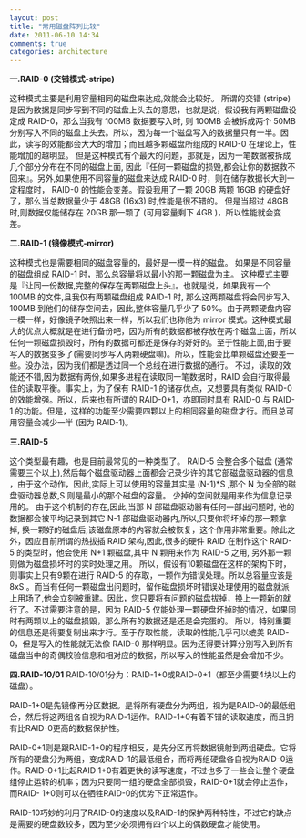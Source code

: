 ```yaml
---
layout: post
title: "常用磁盘阵列比较"
date: 2011-06-10 14:34
comments: true
categories: architecture
---
```

**一.RAID-0 (交错模式-stripe)**

这种模式主要是利用容量相同的磁盘来达成,效能会比较好。 所谓的交错 (stripe) 是因为数据是同步写到不同的磁盘上头去的意思，也就是说，假设我有两颗磁盘设定成 RAID-0，那么当我有 100MB 数据要写入时, 则 100MB 会被拆成两个 50MB 分别写入不同的磁盘上头去。所以，因为每一个磁盘写入的数据量只有一半。因此，读写的效能都会大大的增加；而且越多颗磁盘所组成的 RAID-0 在理论上，性能增加的越明显。 但是这种模式有个最大的问题，那就是，因为一笔数据被拆成几个部分分布在不同的磁盘上面, 因此『任何一颗磁盘的损毁,都会让你的数据救不回来』。另外,如果使用不同容量的磁盘来达成 RAID-0 时，则在储存数据长大到一定程度时， RAID-0 的性能会变差。假设我用了一颗 20GB 两颗 16GB 的硬盘好了，那么当总数据量少于 48GB (16x3) 时,性能是很不错的。 但是当超过 48GB 时,则数据仅能储存在 20GB 那一颗了 (可用容量剩下 4GB )，所以性能就会变差。 <!--more-->

**二.RAID-1 (镜像模式-mirror)**

这种模式也是需要相同的磁盘容量的，最好是一模一样的磁盘。 如果是不同容量的磁盘组成 RAID-1 时，那么总容量将以最小的那一颗磁盘为主。 这种模式主要是『让同一份数据,完整的保存在两颗磁盘上头』。也就是说，如果我有一个 100MB 的文件,且我仅有两颗磁盘组成 RAID-1 时, 那么这两颗磁盘将会同步写入 100MB 到他们的储存空间去，因此,整体容量几乎少了 50%。由于两颗硬盘内容一模一样，好像镜子映照出来一样，所以我们也称他为 mirror 模式。这种模式最大的优点大概就是在进行备份吧，因为所有的数据都被存放在两个磁盘上面，所以任何一颗磁盘损毁时，所有的数据可都还是保存的好好的。至于性能上面,由于要写入的数据变多了(需要同步写入两颗硬盘嘛)。所以，性能会比单颗磁盘还要差一些。没办法，因为我们都是透过同一个总线在进行数据的通行。 不过，读取的效能还不错,因为数据有两份,如果多进程在读取同一笔数据时，RAID 会自行取得最佳的读取平衡。事实上，为了保有 RAID-1 的储存优点，又想要具有类似 RAID-0 的效能增强。所以，后来也有所谓的 RAID-0+1，亦即同时具有 RAID-0 与 RAID-1 的功能。但是，这样的功能至少需要四颗以上的相同容量的磁盘才行。而且总可用容量会减少一半 (因为 RAID-1)。

**三.RAID-5**

这个类型最有趣，也是目前最常见的一种类型了。 RAID-5 会整合多个磁盘 (通常需要三个以上),然后每个磁盘驱动器上面都会记录少许的其它部磁盘驱动器的信息 ，由于这个动作，因此,实际上可以使用的容量其实是 (N-1)*S ,那个 N 为全部的磁盘驱动器总数,S 则是最小的那个磁盘的容量。 少掉的空间就是用来作为信息记录用的。
由于这个机制的存在,因此,当那 N 部磁盘驱动器有任何一部出问题时, 他的数据都会被平均记录到其它 N-1 部磁盘驱动器内,所以,只要你将坏掉的那一颗拿掉, 换一颗好的磁盘后,该磁盘原本的内容就会被恢复，这个作用非常重要。除此之外，因应目前所谓的热拔插 RAID 架构,因此,很多的硬件 RAID 在制作这个 RAID-5 的类型时，他会使用 N+1 颗磁盘,其中 N 颗用来作为 RAID-5 之用, 另外那一颗则做为磁盘损坏时的实时处理之用。 所以，假设有10颗磁盘在这样的架构下时，则事实上只有9颗在进行 RAID-5 的存取，一颗作为错误处理。所以总容量应该是 8xS 。而当有任何一颗磁盘出问题时，留作磁盘损坏时错误处理使用的磁盘就派上用场了,他会立刻被重建。因此，您只要将有问题的磁盘拔掉，换上一颗新的就行了。不过需要注意的是，因为 RAID-5 仅能处理一颗硬盘坏掉时的情况，如果同时有两颗以上的磁盘损毁，那么所有的数据还是还是会完蛋的。 所以，特别重要的信息还是得要复制出来才行。至于存取性能，读取的性能几乎可以媲美 RAID-0，但是写入的性能就无法像 RAID-0 那样明显。因为还得要计算分别写入到所有磁盘当中的奇偶校验信息和相对应的数据，所以写入的性能虽然是会增加不少。

**四.RAID-10/01**
RAID-10/01分为：RAID-1+0或RAID-0+1（都至少需要4块以上的磁盘）。

RAID-1+0是先镜像再分区数据。是将所有硬盘分为两组，视为是RAID-0的最低组合，然后将这两组各自视为RAID-1运作。RAID-1+0有着不错的读取速度，而且拥有比RAID-0更高的数据保护性。

RAID-0+1则是跟RAID-1+0的程序相反，是先分区再将数据镜射到两组硬盘。它将所有的硬盘分为两组，变成RAID-1的最低组合，而将两组硬盘各自视为RAID-0运作。RAID-0+1比起RAID 1+0有着更快的读写速度，不过也多了一些会让整个硬盘组停止运转的机率；因为只要同一组的硬盘全部损毁，RAID-0+1就会停止运作，而RAID- 1+0则可以在牺牲RAID-0的优势下正常运作。

RAID-10巧妙的利用了RAID-0的速度以及RAID-1的保护两种特性，不过它的缺点是需要的硬盘数较多，因为至少必须拥有四个以上的偶数硬盘才能使用。

